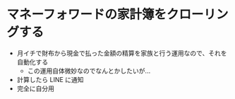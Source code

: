 # マネーフォワードの家計簿をクローリングする

- 月イチで財布から現金で払った金額の精算を家族と行う運用なので、それを自動化する
  - この運用自体微妙なのでなんとかしたいが...
- 計算したら LINE に通知
- 完全に自分用
